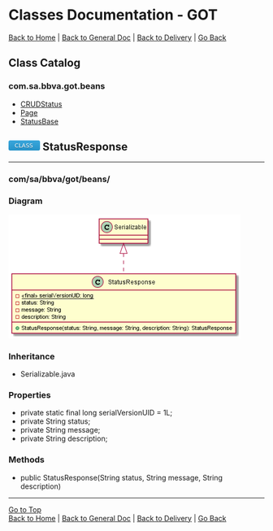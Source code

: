 # Classes Documentation - GOT

[Back to Home](/README.md) | [Back to General Doc](/docs/readme.md) | [Back to Delivery](/docs/markdown/delivery.md) | [Go Back](/docs/markdown/classes.md)

## Class Catalog
### com.sa.bbva.got.beans
* [CRUDStatus](#markdown-header-crudstatus)
* [Page](#markdown-header-page)
* [StatusBase](#markdown-header-statusbase)

## ![class](../images/class.png "class") StatusResponse
---
### com/sa/bbva/got/beans/
### Diagram
![class](../diagrams/beans/StatusResponse.png "class")

### Inheritance
  * Serializable.java

### Properties
  * private static final long serialVersionUID = 1L;
  * private String status;
  * private String message;
  * private String description;

### Methods
  * public StatusResponse(String status, String message, String description)

---
[Go to Top](#markdown-header-classes-documentation-got)  
[Back to Home](/README.md) | [Back to General Doc](/docs/readme.md) | [Back to Delivery](/docs/markdown/delivery.md) | [Go Back](/docs/markdown/classes.md)

